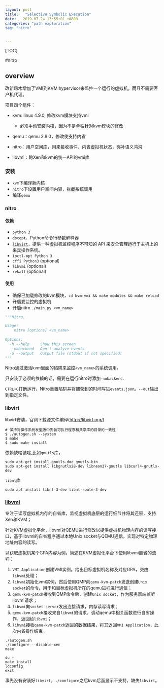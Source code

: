 ```yaml
---
layout: post
title:   "Selective Symbolic Execution"
date:   2019-07-24 13:55:01 +0800
categories: "path exploration"
tag: "nitro"


---
```


[TOC]





#nitro

## overview

改新昂木增加了VMI到KVM hypervisor来监控一个运行的虚拟机，而且不需要客户机代理。

项目四个组件：

* kvm: linux 4.9.0, 修改kvm模块支持vmi
  * 必须手动安装内核，因为不是单独针对kvm模块的修改

* qemu：qemu 2.8.0，修改使支持内省
* nitro：用户空间库，用来接收事件、内省虚拟机状态，弥补语义鸿沟
* libvmi：跨Xen和kvm的统一API的vmi库

### 安装

* `kvm`下编译新内核
* `nitro`下设置用户空间内容，拦截系统调用
* 编译`qemu`

### nitro

#### 依赖

- `python 3`
- `docopt`，Python命令行参数解释器
- [`libvirt`](https://www.ibm.com/developerworks/cn/linux/l-libvirt/index.html)，提供一种虚拟机监控程序不可知的 API 来安全管理运行于主机上的来宾操作系统。
- `ioctl-opt Python 3`
- `cffi Python3` (optional)
- `libvmi` (optional)
- `rekall` (optional)

#### 使用

* 确保已加载修改的kvm模块，`cd kvm-vmi && make modules && make reload`
* 开启要监控的虚拟机
* 开启nitro `./main.py <vm_name>`

``` python
"""Nitro.

Usage:
	nitro [options] <vm_name>
	
Options:
  -h --help     Show this screen
  --nobackend   Don't analyze events
  -o --output   Output file (stdout if not specified)
"""
```

Nitro通过激活kvm里面的陷阱来监控`<vm_name>`的系统调用。

只安装了必须的依赖的话，需要在运行nitro时添加`—nobackend`.

`CTRL+C`打断运行，Nitro重置陷阱并将捕获到的时间写进`events.json`。`--out`输出到指定文件。

### libvirt

libvirt安装，官网下载源文件编译(http://libvirt.org/)

```shell
# 保持对操作系统发型版中安装可执行程序和共享库的目录的一致性
$ ./autogen.sh --system
$ make
$ sudo make install
```

依赖缺啥装啥,比如`gnutls`库，

```shell
sudo apt-get install gnutls-doc gnutls-bin
sudo apt-get install libgnutls28-dev libneon27-gnutls libcurl4-gnutls-dev
```

`libnl`库

```shell
sudo apt install libnl-3-dev libnl-route-3-dev
```

### [libvmi](https://www.cnblogs.com/ccxikka/p/9694888.html)

专注于读写虚拟机内存的自省库，监视虚拟机底层的运行细节并将其还原，支持Xen和KVM；

针对KVM虚拟化平台，libvmi对QEMU进行修改以提供虚拟机物理内存的读写接口，基于libvmi的自省程序通过本地Unix socket与QEMU通信，实现对特定物理地址内容的读写。

以获取虚拟机某个GPA内容为例，简述在KVM虚拟化平台下使用libvmi自省的流程：

1. `VMI Application`创建VMI实例，给出目标虚拟机名称及对应GPA，交由`libvmi`处理；
2. `libvmi`初始化vmi实例，然后使用QMP向`qemu-kvm-patch`发送创建`Unix socket`的命令，用于和目标虚拟机所在的qemu进程进行通信；
3. `qemu-kvm-patch`接收到QMP命令后，创建`Unix socket`，作为服务器端监听libvmi请求；
4. `libvmi`向`socket server`发出连接请求，内存读写请求；
5. `qemu-kvm-patch`接收来自`libvmi`的请求，调动qemu中相关函数进行自省操作，返回给`libvmi`；
6. `libvmi`接收`qemu-kvm-patch`返回的数据结果，将其返回`VMI Application`，此次内省操作结束。

```shell
./autogen.sh
./configure --disable-xen
make

su -
make install
ldconfig
exit
```

事先没有安装好`libvirt`，`./configure`之后kvm后面显示不支持，缺失`libvirt`。



